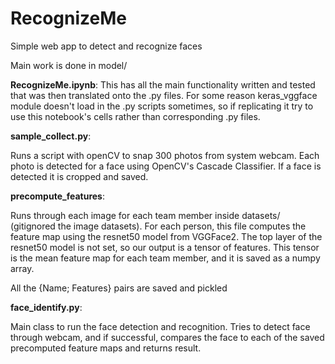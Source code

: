 # RecognizeMe
Simple web app to detect and recognize faces

Main work is done in model/

__RecognizeMe.ipynb__:
  This has all the main functionality written and tested that was then translated onto the .py files. For some reason keras_vggface module doesn't load in the .py scripts sometimes, so if replicating it try to use this notebook's cells rather than corresponding .py files.

__sample_collect.py__:

  Runs a script with openCV to snap 300 photos from system webcam. Each photo is detected for a face using OpenCV's Cascade Classifier. If a face is detected it is cropped and saved. 
  
__precompute_features__:

  Runs through each image for each team member inside datasets/ (gitignored the image datasets). For each person, this file computes the feature map using the resnet50 model from VGGFace2.
  The top layer of the resnet50 model is not set, so our output is a tensor of features. This tensor is the mean feature map for each team member, and it is saved as a numpy array.
  
  All the {Name; Features} pairs are saved and pickled
  
  
__face_identify.py__:

  Main class to run the face detection and recognition. Tries to detect face through webcam, and if successful, compares the face to each of the saved precomputed feature maps and returns result.
